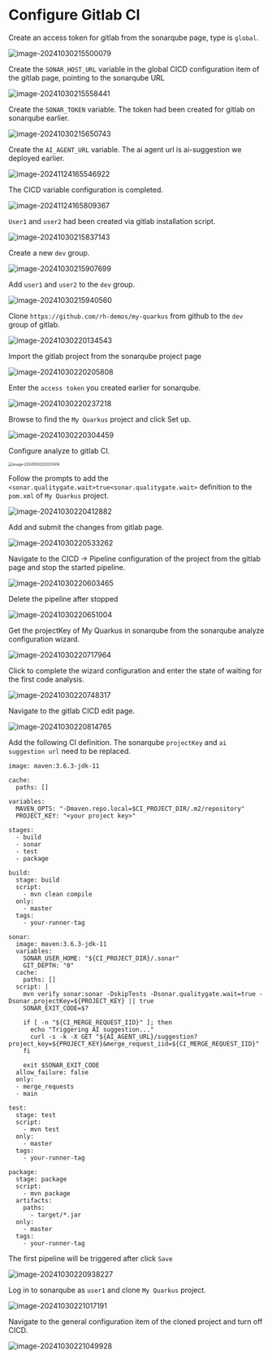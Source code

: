 # Configure Gitlab CI

Create an access token for gitlab from the sonarqube page, type is `global`.

![image-20241030215500079](assets/4-5-configure-gitlab-ci/image-20241030215500079.png)

Create the `SONAR_HOST_URL` variable in the global CICD configuration item of the gitlab page, pointing to the sonarqube URL

![image-20241030215558441](assets/4-5-configure-gitlab-ci/image-20241030215558441.png)

Create the `SONAR_TOKEN` variable. The token had been created for gitlab on sonarqube earlier.

![image-20241030215650743](assets/4-5-configure-gitlab-ci/image-20241030215650743.png)

Create the `AI_AGENT_URL` variable. The ai agent url is ai-suggestion we deployed earlier.

![image-20241124165546922](assets/4-5-configure-gitlab-ci/image-20241124165546922.png)

The CICD variable configuration is completed.

![image-20241124165809367](assets/4-5-configure-gitlab-ci/image-20241124165809367.png)

`User1` and `user2`  had been created via gitlab installation script.

![image-20241030215837143](assets/4-5-configure-gitlab-ci/image-20241030215837143.png)

Create a new `dev` group.

![image-20241030215907699](assets/4-5-configure-gitlab-ci/image-20241030215907699.png)

Add `user1` and `user2` to the `dev` group.

![image-20241030215940560](assets/4-5-configure-gitlab-ci/image-20241030215940560.png)

Clone `https://github.com/rh-demos/my-quarkus` from github to the `dev` group of gitlab.

![image-20241030220134543](assets/4-5-configure-gitlab-ci/image-20241030220134543.png)

Import the gitlab project from the sonarqube project page

![image-20241030220205808](assets/4-5-configure-gitlab-ci/image-20241030220205808.png)

Enter the `access token` you created earlier for sonarqube.

![image-20241030220237218](assets/4-5-configure-gitlab-ci/image-20241030220237218.png)

Browse to find the `My Quarkus` project and click Set up.

![image-20241030220304459](assets/4-5-configure-gitlab-ci/image-20241030220304459.png)

Configure analyze to gitlab CI.

<img src="assets/4-5-configure-gitlab-ci/image-20241030220331414.png" alt="image-20241030220331414" style="zoom:50%;" />

Follow the prompts to add the `<sonar.qualitygate.wait>true<sonar.qualitygate.wait>` definition to the `pom.xml` of `My Quarkus` project.

![image-20241030220412882](assets/4-5-configure-gitlab-ci/image-20241030220412882.png)

Add and submit the changes from gitlab page.

![image-20241030220533262](assets/4-5-configure-gitlab-ci/image-20241030220533262.png)

Navigate to the CICD -> Pipeline configuration of the project from the gitlab page and stop the started pipeline.

![image-20241030220603465](assets/4-5-configure-gitlab-ci/image-20241030220603465.png)

Delete the pipeline after stopped

![image-20241030220651004](assets/4-5-configure-gitlab-ci/image-20241030220651004.png)

Get the projectKey of My Quarkus in sonarqube from the sonarqube analyze configuration wizard.

![image-20241030220717964](assets/4-5-configure-gitlab-ci/image-20241030220717964.png)

Click to complete the wizard configuration and enter the state of waiting for the first code analysis.

![image-20241030220748317](assets/4-5-configure-gitlab-ci/image-20241030220748317.png)

Navigate to the gitlab CICD edit page.

![image-20241030220814765](assets/4-5-configure-gitlab-ci/image-20241030220814765.png)

Add the following CI definition. The sonarqube `projectKey` and `ai suggestion url` need to be replaced.

```
image: maven:3.6.3-jdk-11

cache:
  paths: []

variables:
  MAVEN_OPTS: "-Dmaven.repo.local=$CI_PROJECT_DIR/.m2/repository"
  PROJECT_KEY: "<your project key>"

stages:
  - build
  - sonar
  - test
  - package

build:
  stage: build
  script:
    - mvn clean compile
  only:
    - master
  tags:
    - your-runner-tag

sonar:
  image: maven:3.6.3-jdk-11
  variables:
    SONAR_USER_HOME: "${CI_PROJECT_DIR}/.sonar"  
    GIT_DEPTH: "0" 
  cache:
    paths: []
  script: | 
    mvn verify sonar:sonar -DskipTests -Dsonar.qualitygate.wait=true -Dsonar.projectKey=${PROJECT_KEY} || true
    SONAR_EXIT_CODE=$?

    if [ -n "${CI_MERGE_REQUEST_IID}" ]; then
      echo "Triggering AI suggestion..."
      curl -s -k -X GET "${AI_AGENT_URL}/suggestion?project_key=${PROJECT_KEY}&merge_request_iid=${CI_MERGE_REQUEST_IID}"
    fi

    exit $SONAR_EXIT_CODE
  allow_failure: false
  only:
  - merge_requests
  - main

test:
  stage: test
  script:
    - mvn test
  only:
    - master
  tags:
    - your-runner-tag

package:
  stage: package
  script:
    - mvn package
  artifacts:
    paths:
      - target/*.jar
  only:
    - master
  tags:
    - your-runner-tag
```

The first pipeline will be triggered after click `Save`

![image-20241030220938227](assets/4-5-configure-gitlab-ci/image-20241030220938227.png)

Log in to sonarqube as `user1` and clone `My Quarkus` project.

![image-20241030221017191](assets/4-5-configure-gitlab-ci/image-20241030221017191.png)

Navigate to the general configuration item of the cloned project and turn off CICD.

![image-20241030221049928](assets/4-5-configure-gitlab-ci/image-20241030221049928.png)

